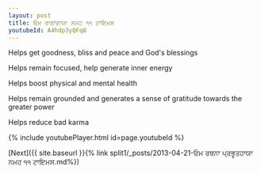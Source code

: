 ```yaml
---
layout: post
title: ਓਮ ਰਾਠਾਂਗਾਯਾ ਨਮਹ ੧੧ ਟਾਇਮਸ
youtubeId: A4hdp3yQFq8
---
```

 
 
Helps get goodness, bliss and peace and God's blessings
 
Helps remain focused, help generate inner energy 
 
Helps boost physical and mental health 
 
Helps remain grounded and generates a sense of gratitude towards the greater power 
 
Helps reduce bad karma
 
 
 
 


{% include youtubePlayer.html id=page.youtubeId %}
 
[Next]({{ site.baseurl }}{% link  split1/_posts/2013-04-21-ਓਮ ਰਥਨਾ ਪ੍ਰਭੂਤਹਾਯਾ ਨਮਹ ੧੧ ਟਾਇਮਸ.md%})
 
